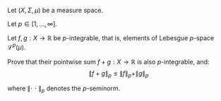 Let $(X, \Sigma, \mu)$ be a measure space.

Let $p \in [1, \ldots, \infty]$. 

Let $f, g: X \to \mathbb{R}$ be $p$-integrable, that is, elements of Lebesgue $p$-space $\mathcal{L}^p(\mu)$.

Prove that their pointwise sum $f + g: X \to \mathbb{R}$ is also $p$-integrable, and:
$$\|{f + g}\|_p \leq \|f\|_p  + \|g\|_p $$

where $\| \cdot \, \cdot \|_p$ denotes the $p$-seminorm.
